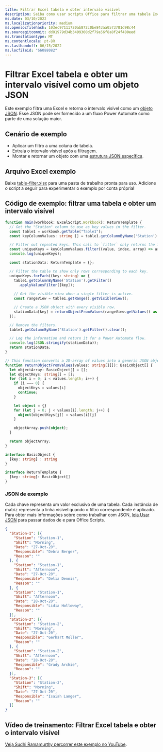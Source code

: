 ```yaml
---
title: Filtrar Excel tabela e obter intervalo visível
description: Saiba como usar scripts Office para filtrar uma tabela Excel e obter o intervalo visível como uma matriz de objetos.
ms.date: 03/10/2022
ms.localizationpriority: medium
ms.openlocfilehash: 103ec97111720ab872c0be843aa0573781d98c44
ms.sourcegitcommit: dd01979d34b3499360d2f79a56f8a8f24f480eed
ms.translationtype: MT
ms.contentlocale: pt-BR
ms.lasthandoff: 06/15/2022
ms.locfileid: "66088082"
---
```

# <a name="filter-excel-table-and-get-visible-range-as-a-json-object"></a>Filtrar Excel tabela e obter um intervalo visível como um objeto JSON

Este exemplo filtra uma Excel e retorna o intervalo visível como um [objeto JSON](https://www.w3schools.com/whatis/whatis_json.asp). Esse JSON pode ser fornecido a um fluxo Power Automate como parte de uma solução maior.

## <a name="example-scenario"></a>Cenário de exemplo

* Aplicar um filtro a uma coluna de tabela.
* Extraia o intervalo visível após a filtragem.
* Montar e retornar um objeto com uma [estrutura JSON específica](#sample-json).

## <a name="sample-excel-file"></a>Arquivo Excel exemplo

Baixe <a href="table-filter.xlsx">table-filter.xlsx</a> para uma pasta de trabalho pronta para uso. Adicione o script a seguir para experimentar o exemplo por conta própria!

## <a name="sample-code-filter-a-table-and-get-visible-range"></a>Código de exemplo: filtrar uma tabela e obter um intervalo visível

```TypeScript
function main(workbook: ExcelScript.Workbook): ReturnTemplate {
  // Get the "Station" column to use as key values in the filter.
  const table1 = workbook.getTable("Table1");
  const keyColumnValues: string [] = table1.getColumnByName('Station').getRangeBetweenHeaderAndTotal().getValues().map(value => value[0] as string);

  // Filter out repeated keys. This call to `filter` only returns the first instance of every unique element in the array.
  const uniqueKeys = keyColumnValues.filter((value, index, array) => array.indexOf(value) === index);
  console.log(uniqueKeys);

  const stationData: ReturnTemplate = {};

  // Filter the table to show only rows corresponding to each key.
  uniqueKeys.forEach((key: string) => {
    table1.getColumnByName('Station').getFilter()
      .applyValuesFilter([key]);
    
    // Get the visible view when a single filter is active.
    const rangeView = table1.getRange().getVisibleView();

    // Create a JSON object with every visible row.
    stationData[key] = returnObjectFromValues(rangeView.getValues() as string[][]);
  });

  // Remove the filters.
  table1.getColumnByName('Station').getFilter().clear();

  // Log the information and return it for a Power Automate flow.
  console.log(JSON.stringify(stationData));
  return stationData;
}

// This function converts a 2D-array of values into a generic JSON object.
function returnObjectFromValues(values: string[][]): BasicObject[] {
  let objectArray: BasicObject[] = [];
  let objectKeys: string[] = [];
  for (let i = 0; i < values.length; i++) {
    if (i === 0) {
      objectKeys = values[i]
      continue;
    }

    let object = {}
    for (let j = 0; j < values[i].length; j++) {
      object[objectKeys[j]] = values[i][j]
    }

    objectArray.push(object);
  }

  return objectArray;
}

interface BasicObject {
  [key: string] : string
}

interface ReturnTemplate {
  [key: string]: BasicObject[]
}
```

### <a name="sample-json"></a>JSON de exemplo

Cada chave representa um valor exclusivo de uma tabela. Cada instância de matriz representa a linha visível quando o filtro correspondente é aplicado. Para obter mais informações sobre como trabalhar com JSON, [leia Usar JSON](../../develop/use-json.md) para passar dados de e para Office Scripts.

```json
{
  "Station-1": [{
    "Station": "Station-1",
    "Shift": "Morning",
    "Date": "27-Oct-20",
    "Responsible": "Debra Berger",
    "Reason": ""
  }, {
    "Station": "Station-1",
    "Shift": "Afternoon",
    "Date": "27-Oct-20",
    "Responsible": "Delia Dennis",
    "Reason": ""
  }, {
    "Station": "Station-1",
    "Shift": "Afternoon",
    "Date": "28-Oct-20",
    "Responsible": "Lidia Holloway",
    "Reason": ""
  }],
  "Station-2": [{
    "Station": "Station-2",
    "Shift": "Morning",
    "Date": "27-Oct-20",
    "Responsible": "Gerhart Moller",
    "Reason": ""
  }, {
    "Station": "Station-2",
    "Shift": "Afternoon",
    "Date": "28-Oct-20",
    "Responsible": "Grady Archie",
    "Reason": ""
  }],
  "Station-3": [{
    "Station": "Station-3",
    "Shift": "Morning",
    "Date": "27-Oct-20",
    "Responsible": "Isaiah Langer",
    "Reason": ""
  }]
}
```

## <a name="training-video-filter-an-excel-table-and-get-the-visible-range"></a>Vídeo de treinamento: Filtrar Excel tabela e obter o intervalo visível

[Veja Sudhi Ramamurthy percorrer este exemplo no YouTube](https://youtu.be/Mv7BrvPq84A).
